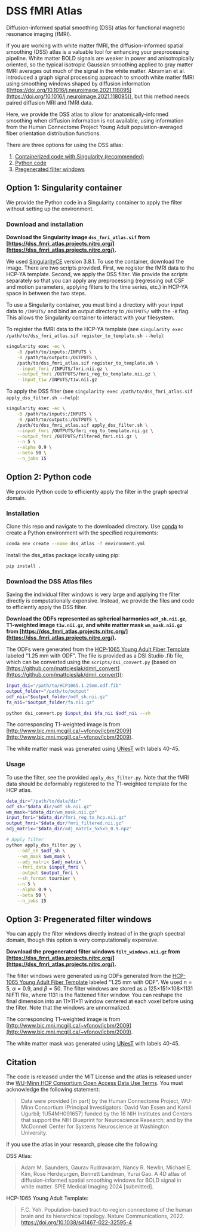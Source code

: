 # DSS fMRI Atlas
Diffusion-informed spatial smoothing (DSS) atlas for functional magnetic resonance imaging (fMRI).

If you are working with white matter fMRI, the diffusion-informed spatial smoothing (DSS) atlas is a valuable tool for enhancing your preprocessing pipeline. White matter BOLD signals are weaker in power and anisotropically oriented, so the typical isotropic Gaussian smoothing applied to gray matter fMRI averages out much of the signal in the white matter. Abramian et al. introduced a graph signal processing approach to smooth white matter fMRI using smoothing windows shaped by diffusion information ([https://doi.org/10.1016/j.neuroimage.2021.118095](https://doi.org/10.1016/j.neuroimage.2021.118095)), but this method needs paired diffusion MRI and fMRI data.

Here, we provide the DSS atlas to allow for anatomically-informed smoothing when diffusion information is not available, using information from the Human Connectome Project Young Adult population-averaged fiber orientation distribution functions.

There are three options for using the DSS atlas:
1. [Containerized code with Singularity (recommended)](#option-1-singularity-container)
2. [Python code](#option-2-python-code)
3. [Pregenerated filter windows](#option-3-pregenerated-filter-windows)

## Option 1: Singularity container
We provide the Python code in a Singularity container to apply the filter without setting up the environment.

### Download and installation
**Download the Singularity image `dss_fmri_atlas.sif` from [https://dss_fmri_atlas.projects.nitrc.org/](https://dss_fmri_atlas.projects.nitrc.org/).**

We used [SingularityCE](https://github.com/sylabs/singularity) version 3.8.1. To use the container, download the image. There are two scripts provided. First, we register the fMRI data to the HCP-YA template. Second, we apply the DSS filter. We provide the scripts separately so that you can apply any preprocessing (regressing out CSF and motion parameters, applying filters to the time series, etc.) in HCP-YA space in between the two steps.

To use a Singularity container, you must bind a directory with your input data to `/INPUTS/` and bind an output directory to `/OUTPUTS/` with the `-B` flag. This allows the Singularity container to interact with your filesystem.

To register the fMRI data to the HCP-YA template (see `singularity exec /path/to/dss_fmri_atlas.sif register_to_template.sh --help`):
```bash
singularity exec -ec \
    -B /path/to/inputs:/INPUTS \
    -B /path/to/outputs:/OUTPUTS \
    /path/to/dss_fmri_atlas.sif register_to_template.sh \
    --input_fmri /INPUTS/fmri.nii.gz \
    --output_fmri /OUTPUTS/fmri_reg_to_template.nii.gz \
    --input_t1w /INPUTS/t1w.nii.gz
```

To apply the DSS filter (see `singularity exec /path/to/dss_fmri_atlas.sif apply_dss_filter.sh --help`):
```bash
singularity exec -ec \
    -B /path/to/inputs:/INPUTS \
    -B /path/to/outputs:/OUTPUTS \
    /path/to/dss_fmri_atlas.sif apply_dss_filter.sh \
    --input_fmri /OUTPUTS/fmri_reg_to_template.nii.gz \
    --output_fmri /OUTPUTS/filtered_fmri.nii.gz \
    --n 5 \
    --alpha 0.9 \
    --beta 50 \
    --n_jobs 15
```

## Option 2: Python code
We provide Python code to efficiently apply the filter in the graph spectral domain.

### Installation
Clone this repo and navigate to the downloaded directory. Use [conda](https://docs.conda.io/en/latest/) to create a Python environment with the specified requirements:

```bash
conda env create --name dss_atlas -f environment.yml
```

Install the dss_atlas package locally using pip:

```bash
pip install .
```

### Download the DSS Atlas files
Saving the individual filter windows is very large and applying the filter directly is computationally expensive. Instead, we provide the files and code to efficiently apply the DSS filter.

**Download the ODFs represented as spherical harmonics `odf_sh.nii.gz`, T1-weighted image `t1w.nii.gz`, and white matter mask `wm_mask.nii.gz` from [https://dss_fmri_atlas.projects.nitrc.org/](https://dss_fmri_atlas.projects.nitrc.org/).**

The ODFs were generated from the [HCP-1065 Young Adult Fiber Template](https://brain.labsolver.org/hcp_template.html) labeled "1.25 mm with ODF". The file is provided as a DSI Studio .fib file, which can be converted using the ```scripts/dsi_convert.py``` (based on [https://github.com/mattcieslak/dmri_convert](https://github.com/mattcieslak/dmri_convert)):

```bash
input_dsi="/path/to/HCP1065.1.25mm.odf.fib"
output_folder="/path/to/output"
odf_nii="$output_folder/odf_sh.nii.gz"
fa_nii="$output_folder/fa.nii.gz"

python dsi_convert.py $input_dsi $fa_nii $odf_nii --sh
```

The corresponding T1-weighted image is from [http://www.bic.mni.mcgill.ca/~vfonov/icbm/2009](http://www.bic.mni.mcgill.ca/~vfonov/icbm/2009).

The white matter mask was generated using [UNesT](https://github.com/MASILab/UNesT) with labels 40-45.

### Usage
To use the filter, see the provided ```apply_dss_filter.py```. Note that the fMRI data should be deformably registered to the T1-weighted template for the HCP atlas.

```bash
data_dir="/path/to/data/dir"
odf_sh="$data_dir/odf_sh.nii.gz"
wm_mask="$data_dir/wm_mask.nii.gz"
input_fmri="$data_dir/fmri_reg_to_hcp.nii.gz"
output_fmri="$data_dir/fmri_filtered.nii.gz"
adj_matrix="$data_dir/adj_matrix_5x5x5_0.9.npz"

# Apply filter
python apply_dss_filter.py \
    --odf_sh $odf_sh \
    --wm_mask $wm_mask \
    --adj_matrix $adj_matrix \
    --fmri_data $input_fmri \
    --output $output_fmri \
    --sh_format tournier \
    --n 5 \
    --alpha 0.9 \
    --beta 50 \
    --n_jobs 15
```

## Option 3: Pregenerated filter windows
You can apply the filter windows directly instead of in the graph spectral domain, though this option is very computationally expensive.

**Download the pregenerated filter windows `filt_windows.nii.gz` from [https://dss_fmri_atlas.projects.nitrc.org/](https://dss_fmri_atlas.projects.nitrc.org/).**

The filter windows were generated using ODFs generated from the [HCP-1065 Young Adult Fiber Template](https://brain.labsolver.org/hcp_template.html) labeled "1.25 mm with ODF". We used $n=5$, $\alpha=0.9$, and $\beta=50$. The filter windows are stored as a 125×151×108×1131 NIFTI file, where 1131 is the flattened filter window. You can reshape the final dimension into an 11×11×11 window centered at each voxel before using the filter. Note that the windows are unnormalized.

The corresponding T1-weighted image is from [http://www.bic.mni.mcgill.ca/~vfonov/icbm/2009](http://www.bic.mni.mcgill.ca/~vfonov/icbm/2009).

The white matter mask was generated using [UNesT](https://github.com/MASILab/UNesT) with labels 40-45.

## Citation
The code is released under the MIT License and the atlas is released under the [WU-Minn HCP Consortium Open Access Data Use Terms](https://www.humanconnectome.org/study/hcp-young-adult/document/wu-minn-hcp-consortium-open-access-data-use-terms). You must acknowledge the following statement:

> Data were provided [in part] by the Human Connectome Project, WU-Minn Consortium (Principal Investigators: David Van Essen and Kamil Ugurbil; 1U54MH091657) funded by the 16 NIH Institutes and Centers that support the NIH Blueprint for Neuroscience Research; and by the McDonnell Center for Systems Neuroscience at Washington University.

If you use the atlas in your research, please cite the following:

DSS Atlas:
> Adam M. Saunders, Gaurav Rudravaram, Nancy R. Newlin, Michael E. Kim, Rose Herdejurgen, Bennett Landman, Yurui Gao. A 4D atlas of diffusion-informed spatial smoothing windows for BOLD signal in white matter. SPIE Medical Imaging 2024 [submitted].

HCP-1065 Young Adult Template:
> F.C. Yeh. Population-based tract-to-region connectome of the human brain and its hierarchical topology. Nature Communications, 2022. https://doi.org/10.1038/s41467-022-32595-4

